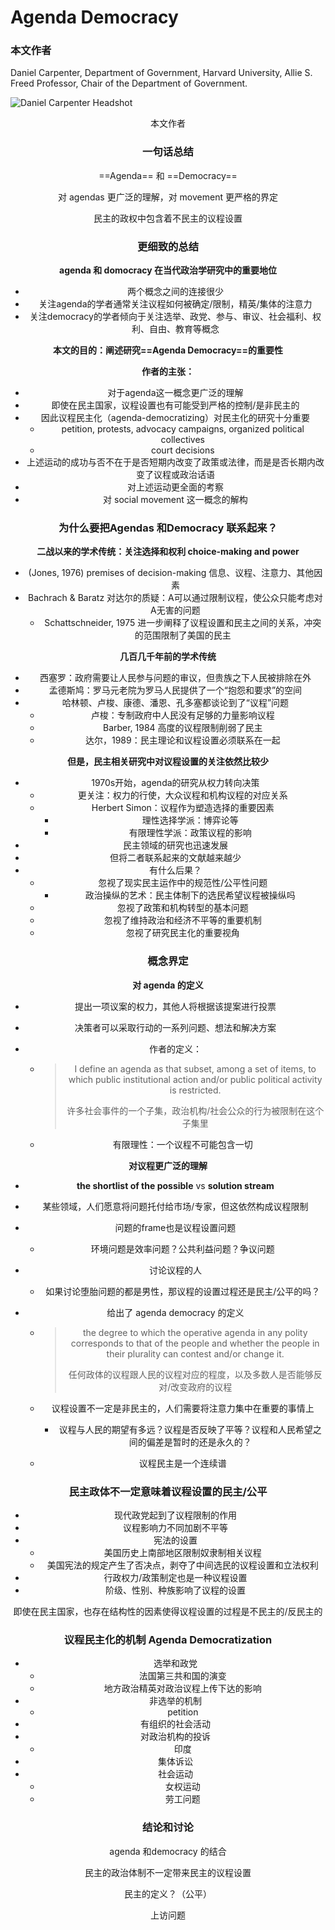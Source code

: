 # Agenda Democracy

### 本文作者

Daniel Carpenter, Department of Government, Harvard University, Allie S. Freed Professor, Chair of the Department of Government. 

![Daniel Carpenter Headshot](https://www.gov.harvard.edu/files/2022/09/Dan-Carpenter-e1669152029632-300x300.jpg)

<center>本文作者

### 一句话总结

==Agenda== 和 ==Democracy==

对 agendas 更广泛的理解，对 movement 更严格的界定

民主的政权中包含着不民主的议程设置

### 更细致的总结

**agenda 和 domocracy 在当代政治学研究中的重要地位**

- 两个概念之间的连接很少
- 关注agenda的学者通常关注议程如何被确定/限制，精英/集体的注意力
- 关注democracy的学者倾向于关注选举、政党、参与、审议、社会福利、权利、自由、教育等概念

**本文的目的：阐述研究==Agenda Democracy==的重要性**

**作者的主张：**

- 对于agenda这一概念更广泛的理解
- 即使在民主国家，议程设置也有可能受到严格的控制/是非民主的
- 因此议程民主化（agenda-democratizing）对民主化的研究十分重要
	- petition, protests, advocacy campaigns, organized political collectives
	- court decisions
- 上述运动的成功与否不在于是否短期内改变了政策或法律，而是是否长期内改变了议程或政治话语
- 对上述运动更全面的考察
- 对 social movement 这一概念的解构

### 为什么要把Agendas 和Democracy 联系起来？

**二战以来的学术传统：关注选择和权利 choice-making and power**

- (Jones, 1976) premises of decision-making 信息、议程、注意力、其他因素
- Bachrach & Baratz 对达尔的质疑：A可以通过限制议程，使公众只能考虑对A无害的问题
	- Schattschneider, 1975 进一步阐释了议程设置和民主之间的关系，冲突的范围限制了美国的民主

**几百几千年前的学术传统**

- 西塞罗：政府需要让人民参与问题的审议，但贵族之下人民被排除在外
- 孟德斯鸠：罗马元老院为罗马人民提供了一个“抱怨和要求”的空间
- 哈林顿、卢梭、康德、潘恩、孔多塞都谈论到了“议程”问题
	- 卢梭：专制政府中人民没有足够的力量影响议程
	- Barber, 1984 高度的议程限制削弱了民主
	- 达尔，1989：民主理论和议程设置必须联系在一起

**但是，民主相关研究中对议程设置的关注依然比较少**

- 1970s开始，agenda的研究从权力转向决策
	- 更关注：权力的行使，大众议程和机构议程的对应关系
	- Herbert Simon：议程作为塑造选择的重要因素
		- 理性选择学派：博弈论等
		- 有限理性学派：政策议程的影响
- 民主领域的研究也迅速发展
- 但将二者联系起来的文献越来越少
- 有什么后果？
	- 忽视了现实民主运作中的规范性/公平性问题
		- 政治操纵的艺术：民主体制下的选民希望议程被操纵吗
	- 忽视了政策和机构转型的基本问题
	- 忽视了维持政治和经济不平等的重要机制
	- 忽视了研究民主化的重要视角

### 概念界定

**对 agenda 的定义**

- 提出一项议案的权力，其他人将根据该提案进行投票

- 决策者可以采取行动的一系列问题、想法和解决方案

- 作者的定义：

	- > I define an agenda as that subset, among a set of items, to which public institutional action and/or public political activity is restricted. 
		>
		> 许多社会事件的一个子集，政治机构/社会公众的行为被限制在这个子集里

	- 有限理性：一个议程不可能包含一切

**对议程更广泛的理解**

- **the shortlist of the possible** vs **solution stream**

- 某些领域，人们愿意将问题托付给市场/专家，但这依然构成议程限制

- 问题的frame也是议程设置问题

	- 环境问题是效率问题？公共利益问题？争议问题

- 讨论议程的人

	- 如果讨论堕胎问题的都是男性，那议程的设置过程还是民主/公平的吗？

- 给出了 agenda democracy 的定义

	- > the degree to which the operative agenda in any polity corresponds to that of the people and whether the people in their plurality can contest and/or change it.
		>
		> 任何政体的议程跟人民的议程对应的程度，以及多数人是否能够反对/改变政府的议程

	- 议程设置不一定是非民主的，人们需要将注意力集中在重要的事情上

		- 议程与人民的期望有多远？议程是否反映了平等？议程和人民希望之间的偏差是暂时的还是永久的？

	- 议程民主是一个连续谱

### 民主政体不一定意味着议程设置的民主/公平

- 现代政党起到了议程限制的作用
- 议程影响力不同加剧不平等
- 宪法的设置
	- 美国历史上南部地区限制奴隶制相关议程
	- 美国宪法的规定产生了否决点，剥夺了中间选民的议程设置和立法权利
- 行政权力/政策制定也是一种议程设置
- 阶级、性别、种族影响了议程的设置

即使在民主国家，也存在结构性的因素使得议程设置的过程是不民主的/反民主的

### 议程民主化的机制 Agenda Democratization

- 选举和政党
	- 法国第三共和国的演变
	- 地方政治精英对政治议程上传下达的影响
- 非选举的机制
	- petition
- 有组织的社会活动
- 对政治机构的投诉
	- 印度
- 集体诉讼
- 社会运动
	- 女权运动
	- 劳工问题

### 结论和讨论

agenda 和democracy 的结合

民主的政治体制不一定带来民主的议程设置



民主的定义？（公平）

上访问题